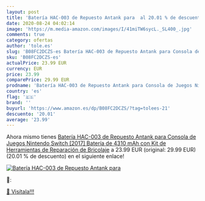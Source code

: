 ```yaml
---
layout: post
title: 'Batería HAC-003 de Repuesto Antank para  al 20.01 % de descuento'
date: 2020-08-24 04:02:14
image: 'https://m.media-amazon.com/images/I/41miTW6sycL._SL400_.jpg'
comments: true
category: ofertas
author: 'tole.es'
slug: 'B08FC2DCZS-es Batería HAC-003 de Repuesto Antank para Consola de Juegos...'
sku: 'B08FC2DCZS-es'
actualPrice: 23.99 EUR
currency: EUR
price: 23.99
comparePrice: 29.99 EUR
prodname: 'Batería HAC-003 de Repuesto Antank para Consola de Juegos Nintendo Switch [2017]  Batería de 4310 mAh con Kit de Herramientas de Reparación de Bricolaje'
country: 'es'
flag: '🇪🇸'
brand: ''
buyurl: 'https://www.amazon.es/dp/B08FC2DCZS/?tag=tolees-21'
descuento: '20.01'
average: '23.99'
---
```


Ahora mismo tienes [Batería HAC-003 de Repuesto Antank para Consola de Juegos Nintendo Switch [2017]  Batería de 4310 mAh con Kit de Herramientas de Reparación de Bricolaje](https://www.amazon.es/dp/B08FC2DCZS/?tag=tolees-21) a 23.99 EUR (original: 29.99 EUR) (20.01 %  de descuento) en el siguiente enlace!

[![Batería HAC-003 de Repuesto Antank para ](https://m.media-amazon.com/images/I/41miTW6sycL._SL400_.jpg)](https://www.amazon.es/dp/B08FC2DCZS/?tag=tolees-21)

🔎:


[🛒 Visítala!!!](https://www.amazon.es/dp/B08FC2DCZS/?tag=tolees-21)
